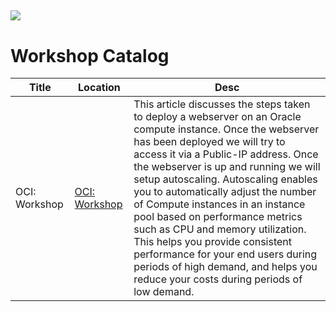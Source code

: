 ![](images/nahandson-title.png)
---
# Workshop Catalog


| Title | Location | Desc |
| ----- | -------- | ---- |
| OCI: Workshop | [OCI: Workshop](https://blakeramos.github.io/OCI-Workshop/?version=OCI&page=OCI-050.md) | This article discusses the steps taken to deploy a webserver on an Oracle compute instance. Once the webserver has been deployed we will try to access it via a Public-IP address. Once the webserver is up and running we will setup autoscaling. Autoscaling enables you to automatically adjust the number of Compute instances in an instance pool based on performance metrics such as CPU and memory utilization. This helps you provide consistent performance for your end users during periods of high demand, and helps you reduce your costs during periods of low demand. |
